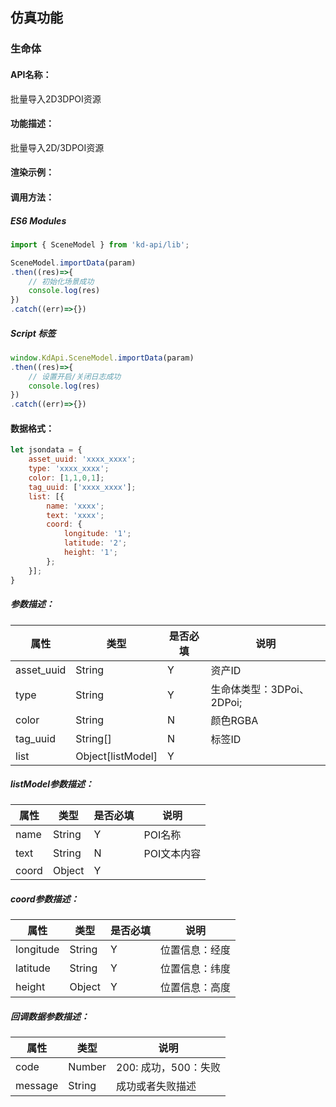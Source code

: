 <!--
 * @Author: 关广强 ggq@jsszkd.com
 * @Date: 2022-05-09 20:32:35
 * @LastEditors: 关广强 ggq@jsszkd.com
 * @LastEditTime: 2022-05-11 13:58:37
 * @FilePath: \KD-API-DOCS\public\md\api\批量导入2D3DPOI资源.md
 * @Description: 这是默认设置,请设置`customMade`, 打开koroFileHeader查看配置 进行设置: https://github.com/OBKoro1/koro1FileHeader/wiki/%E9%85%8D%E7%BD%AE
-->
## 仿真功能
### 生命体

#### API名称：
批量导入2D3DPOI资源
#### 功能描述：

批量导入2D/3DPOI资源

#### 渲染示例：

#### 调用方法：

##### ES6 Modules
``` javascript
import { SceneModel } from 'kd-api/lib';

SceneModel.importData(param)
.then((res)=>{
    // 初始化场景成功
    console.log(res)
})
.catch((err)=>{})

```

##### Script 标签
``` javascript
window.KdApi.SceneModel.importData(param)
.then((res)=>{
    // 设置开启/关闭日志成功
    console.log(res)
})
.catch((err)=>{})
```


#### 数据格式：

```javascript
let jsondata = {
    asset_uuid: 'xxxx_xxxx';
    type: 'xxxx_xxxx';
    color: [1,1,0,1];
    tag_uuid: ['xxxx_xxxx'];
    list: [{
        name: 'xxxx';
        text: 'xxxx';
        coord: {
            longitude: '1';
            latitude: '2';
            height: '1';
        };
    }];
}
```

##### 参数描述：

| 属性      | 类型  | 是否必填 | 说明                                   |
| --------- | ------| ------ | ------ |
| asset_uuid | String | Y | 资产ID    |
| type | String | Y | 生命体类型：3DPoi、2DPoi;    |
| color | String | N | 颜色RGBA    |
| tag_uuid | String[] | N | 标签ID    |
| list | Object[listModel] | Y |     |

##### listModel参数描述：
| 属性      | 类型  | 是否必填 | 说明                                   |
| --------- | ------| ------ | ------ |
| name | String | Y | POI名称    |
| text | String | N | POI文本内容    |
| coord | Object | Y |     |

##### coord参数描述：
| 属性      | 类型  | 是否必填 | 说明                                   |
| --------- | ------| ------ | ------ |
| longitude | String | Y | 位置信息：经度    |
| latitude | String | Y | 位置信息：纬度    |
| height | Object | Y | 位置信息：高度    |



##### 回调数据参数描述：

| 属性    | 类型   | 说明                     |
| ------- | ------ | -------- |
| code    | Number | 200: 成功，500：失败  |
| message    | String | 成功或者失败描述  |
